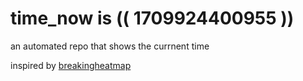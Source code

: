 # time_now is (( 1709924400955 ))

an automated repo that shows the currnent time

inspired by [breakingheatmap](https://github.com/breakingheatmap/breakingheatmap)